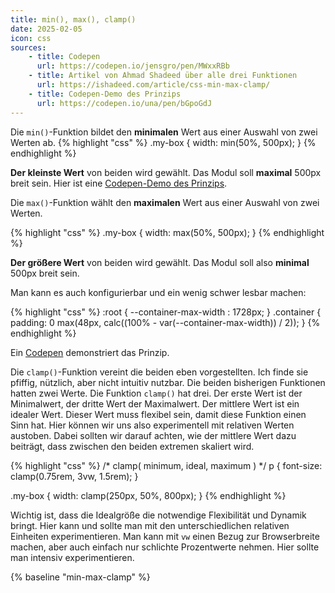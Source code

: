 ```yaml
---
title: min(), max(), clamp() 
date: 2025-02-05
icon: css
sources: 
    - title: Codepen
      url: https://codepen.io/jensgro/pen/MWxxRBb
    - title: Artikel von Ahmad Shadeed über alle drei Funktionen
      url: https://ishadeed.com/article/css-min-max-clamp/
    - title: Codepen-Demo des Prinzips
      url: https://codepen.io/una/pen/bGpoGdJ
---
```


Die ``min()``-Funktion bildet den **minimalen** Wert aus einer Auswahl von zwei Werten ab.
{% highlight "css" %}
.my-box {
  width: min(50%, 500px);
}
{% endhighlight %}

**Der kleinste Wert** von beiden wird gewählt. Das Modul soll **maximal** 500px breit sein. Hier ist eine [Codepen-Demo des Prinzips](https://codepen.io/una/pen/rNeGNVL).


Die ``max()``-Funktion wählt den **maximalen** Wert aus einer Auswahl von zwei Werten.

{% highlight "css" %}
.my-box {
  width: max(50%, 500px);
}
{% endhighlight %}

**Der größere Wert** von beiden wird gewählt. Das Modul soll also **minimal** 500px breit sein.

Man kann es auch konfigurierbar und ein wenig schwer lesbar machen:

{% highlight "css" %}
:root {
    --container-max-width : 1728px;
}
.container {
    padding: 0 max(48px, calc((100% - var(--container-max-width)) / 2));
}
{% endhighlight %}

Ein [Codepen](https://codepen.io/una/pen/RwaZXqR) demonstriert das Prinzip.


Die ``clamp()``-Funktion vereint die beiden eben vorgestellten. Ich finde sie pfiffig, nützlich, aber nicht intuitiv nutzbar. Die beiden bisherigen Funktionen hatten zwei Werte. Die Funktion ``clamp()`` hat drei. Der erste Wert ist der Minimalwert, der dritte Wert der Maximalwert. Der mittlere Wert ist ein idealer Wert. Dieser Wert muss flexibel sein, damit diese Funktion einen Sinn hat. Hier können wir uns also experimentell mit relativen Werten austoben. Dabei sollten wir darauf achten, wie der mittlere Wert dazu beiträgt, dass zwischen den beiden extremen skaliert wird.

{% highlight "css" %}
/* clamp( minimum,  ideal,  maximum ) */
p {
    font-size: clamp(0.75rem, 3vw, 1.5rem);
}

.my-box {
  width: clamp(250px, 50%, 800px);
}
{% endhighlight %}

Wichtig ist, dass die Idealgröße die notwendige Flexibilität und Dynamik bringt. Hier kann und sollte man mit den unterschiedlichen relativen Einheiten experimentieren. Man kann mit ``vw`` einen Bezug zur Browserbreite machen, aber auch einfach nur schlichte Prozentwerte nehmen. Hier sollte man intensiv experimentieren.

{% baseline "min-max-clamp" %}